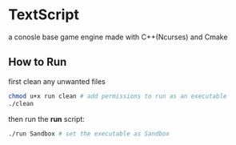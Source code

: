 # TextScript
a conosle base game engine made with C++(Ncurses) and Cmake

## How to Run
first clean any unwanted files
```bash
chmod u+x run clean # add permissions to run as an executable
./clean
```
then run the **run** script:
```bash
./run Sandbox # set the executable as Sandbox
```
